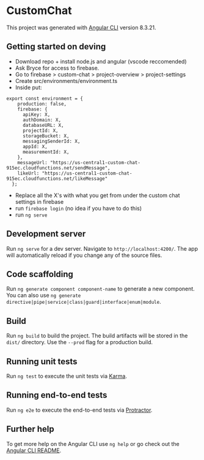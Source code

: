 # CustomChat

This project was generated with [Angular CLI](https://github.com/angular/angular-cli) version 8.3.21.

## Getting started on deving

- Download repo + install node.js and angular (vscode reccomended)
- Ask Bryce for access to firebase.
- Go to firebase > custom-chat > project-overview > project-settings
- Create src/environments/environment.ts
- Inside put:

```
export const environment = {
    production: false,
    firebase: {
      apiKey: X,
      authDomain: X,
      databaseURL: X,
      projectId: X,
      storageBucket: X,
      messagingSenderId: X,
      appId: X,
      measurementId: X,
    },
    messageUrl: "https://us-central1-custom-chat-915ec.cloudfunctions.net/sendMessage",
    likeUrl: "https://us-central1-custom-chat-915ec.cloudfunctions.net/likeMessage"
  };
```
- Replace all the X's with what you get from under the custom chat settings in firebase
- run `firebase login` (no idea if you have to do this)
- run `ng serve`

## Development server

Run `ng serve` for a dev server. Navigate to `http://localhost:4200/`. The app will automatically reload if you change any of the source files.

## Code scaffolding

Run `ng generate component component-name` to generate a new component. You can also use `ng generate directive|pipe|service|class|guard|interface|enum|module`.

## Build

Run `ng build` to build the project. The build artifacts will be stored in the `dist/` directory. Use the `--prod` flag for a production build.

## Running unit tests

Run `ng test` to execute the unit tests via [Karma](https://karma-runner.github.io).

## Running end-to-end tests

Run `ng e2e` to execute the end-to-end tests via [Protractor](http://www.protractortest.org/).

## Further help

To get more help on the Angular CLI use `ng help` or go check out the [Angular CLI README](https://github.com/angular/angular-cli/blob/master/README.md).
